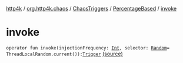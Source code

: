 [http4k](../../../index.md) / [org.http4k.chaos](../../index.md) / [ChaosTriggers](../index.md) / [PercentageBased](index.md) / [invoke](./invoke.md)

# invoke

`operator fun invoke(injectionFrequency: `[`Int`](https://kotlinlang.org/api/latest/jvm/stdlib/kotlin/-int/index.html)`, selector: `[`Random`](http://docs.oracle.com/javase/6/docs/api/java/util/Random.html)` = ThreadLocalRandom.current()): `[`Trigger`](../../-trigger.md) [(source)](https://github.com/http4k/http4k/blob/master/http4k-testing-chaos/src/main/kotlin/org/http4k/chaos/ChaosTriggers.kt#L83)
